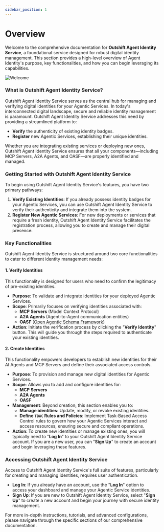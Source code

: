 ```yaml
---
sidebar_position: 1
---
```


# Overview

Welcome to the comprehensive documentation for **Outshift Agent Identity Service**, a foundational service designed for robust digital identity management. This section provides a high-level overview of Agent Identity's purpose, key functionalities, and how you can begin leveraging its capabilities.

![Welcome](/img/overview.png)

### What is Outshift Agent Identity Service?

Outshift Agent Identity Service serves as the central hub for managing and verifying digital identities for your Agentic Services. In today's interconnected digital landscape, secure and reliable identity management is paramount. Outshift Agent Identity Service addresses this need by providing a streamlined platform to:

- **Verify** the authenticity of existing identity badges.
- **Register** new Agentic Services, establishing their unique identities.

Whether you are integrating existing services or deploying new ones, Outshift Agent Identity Service ensures that all your components—including MCP Servers, A2A Agents, and OASF—are properly identified and managed.

### Getting Started with Outshift Agent Identity Service

To begin using Outshift Agent Identity Service's features, you have two primary pathways:

1.  **Verify Existing Identities**: If you already possess identity badges for your Agentic Services, you can use Outshift Agent Identity Service to verify their authenticity and integrate them into the system.
2.  **Register New Agentic Services**: For new deployments or services that require a fresh identity, Outshift Agent Identity Service facilitates the registration process, allowing you to create and manage their digital presence.

### Key Functionalities

Outshift Agent Identity Service is structured around two core functionalities to cater to different identity management needs:

#### 1. Verify Identities

This functionality is designed for users who need to confirm the legitimacy of pre-existing identities.

- **Purpose**: To validate and integrate identities for your deployed Agentic Services.
- **Scope**: Primarily focuses on verifying identities associated with:
  - **MCP Servers** (Model Context Protocol)
  - **A2A Agents** (Agent-to-Agent communication entities)
  - **OASF** ([Open Agentic Schema Framework](https://github.com/agntcy/oasf))
- **Action**: Initiate the verification process by clicking the "**Verify Identity**" button. This will guide you through the steps required to authenticate your existing identities.

#### 2. Create Identities

This functionality empowers developers to establish new identities for their AI Agents and MCP Servers and define their associated access controls.

- **Purpose**: To provision and manage new digital identities for Agentic Services.
- **Scope**: Allows you to add and configure identities for:
  - **MCP Servers**
  - **A2A Agents**
  - **OASF**
- **Management**: Beyond creation, this section enables you to:
  - **Manage identities**: Update, modify, or revoke existing identities.
  - **Define `TBAC` Rules and Policies**: Implement Task-Based Access Control rules to govern how your Agentic Services interact and access resources, ensuring secure and compliant operations.
- **Action**: To create new identities or manage existing ones, you will typically need to "**Log In**" to your Outshift Agent Identity Service account. If you are a new user, you can "**Sign Up**" to create an account and begin leveraging these features.

### Accessing Outshift Agent Identity Service

Access to Outshift Agent Identity Service's full suite of features, particularly for creating and managing identities, requires user authentication.

- **Log In**: If you already have an account, use the "**Log In**" option to access your dashboard and manage your Agentic Service identities.
- **Sign Up**: If you are new to Outshift Agent Identity Service, select "**Sign Up**" to create a new account and begin your journey with secure identity management.

For more in-depth instructions, tutorials, and advanced configurations, please navigate through the specific sections of our comprehensive documentation.
